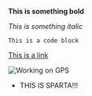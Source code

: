 **This is something bold**

*This is something italic*

```This is a code block```

[This is a link](http://www.google.com)

![Working on GPS](screenshot.png)

* THIS IS SPARTA!!!
